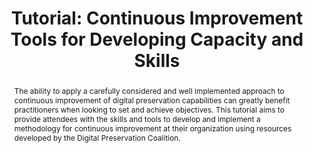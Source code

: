 ---
abstract: The ability to apply a carefully considered and well implemented approach
  to continuous improvement of digital preservation capabilities can greatly benefit
  practitioners when looking to set and achieve objectives. This tutorial aims to
  provide attendees with the skills and tools to develop and implement a methodology
  for continuous improvement at their organization using resources developed by the
  Digital Preservation Coalition.
creators:
- McMeekin, Sharon
date: null
document_url: https://az659834.vo.msecnd.net/eventsairwesteuprod/production-inconference-public/cf658f229268470cb107b113163bf724
grand_parent: iPRES
institutions:
- Digital Preservation Coalition
keywords:
- maturity-modelling
- skills
- good-practice
- continuous-development
- benchmarking
landing_page_url: null
language: eng
layout: publication
license: CC-BY 4.0 International
notes_url: null
parent: iPRES 2022
publication_type: tutorial
size: null
slides_url: null
source_name: iPRES
stream_url: null
title: 'Tutorial: Continuous Improvement Tools for Developing Capacity and Skills'
year: 2022
---